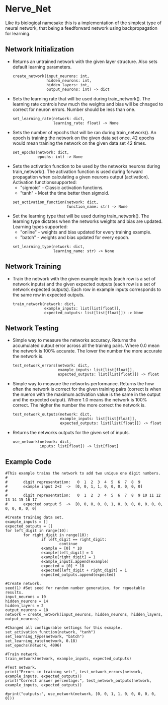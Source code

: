 # Nerve_Net
Like its biological namesake this is a implementation of the simplest type of neural network, that being a feedforward network using backpropagation for learning. 

## Network Initialization
- Returns an untrained network with the given layer structure. Also sets default learning parameters.
  ```
  create_network(input_neurons: int,
                 hidden_neurons: int,
                 hidden_layers: int,
                 output_neurons: int) -> dict
  ```
- Sets the learning rate that will be used during train_network(). The learning rate controls how much the weights and bias will be chnaged to correct for neuron errors. Number should be less than one.
  ```
  set_learning_rate(network: dict,
                    learning_rate: float) -> None
  ```
- Sets the number of epochs that will be ran during train_network(). An epoch is training the network on the given data set once. 42 epochs would mean training the network on the given data set 42 times.
  ```
  set_epochs(network: dict,
             epochs: int) -> None
  ```
- Sets the activation function to be used by the networks neurons during train_network(). The activation function is used during forward propagation when calculating a given neurons output (activation). Activation functionssupported:
  - "sigmoid" - Classic activation functions.
  - "tanh" - Most the time better then sigmoid.
  ```
  set_activation_function(network: dict,
                          function_name: str) -> None
  ```
- Set the learning type that will be used during train_network(). The learning type dictates when the networks weights and bias are updated. Learning types supported:
    - "online" - weights and bias updated for every training example.
    - "batch" - weights and bias updated for every epoch.
  ```
  set_learning_type(network: dict,
                    learning_name: str) -> None
  ```

## Network Training
- Train the network with the given example inputs (each row is a set of network inputs) and the given expected outputs (each row is a set of network expected outputs). Each row in example inputs corresponds to the same row in expected outputs.
  ```
  train_network(network: dict,
                example_inputs: list[list[float]],
                expected_outputs: list[list[float]]) -> None
  ```

## Network Testing
- Simple way to measure the networks accuracy. Returns the accumulated output error across all the training pairs. Where 0.0 mean the network is 100% accurate. The lower the number the more accurate the network is.
  ```
  test_network_errors(network: dict,
                      example_inputs: list[list[float]],
                      expected_outputs: list[list[float]]) -> float
  ```
- Simple way to measure the networks performance. Returns the how often the network is correct for the given training pairs (correct is when the nueron with the maximum activation value is the same in the output and the expected output). Where 1.0 means the network is 100% correct. The higher the number the more correct the network is.
  ```
  test_network_outputs(network: dict,
                       example_inputs: list[list[float]],
                       expected_outputs: list[list[float]]) -> float
  ```
- Returns the networks outputs for the given set of inputs.
  ```
  use_network(network: dict,
              inputs: list[float]) -> list[float]
  ```

## Example Code
```
#This example trains the network to add two unique one digit numbers.
#
#       digit representation:   0  1  2  3  4  5  6  7  8  9
#       example input 2+3  ->  [0, 0, 1, 1, 0, 0, 0, 0, 0, 0]
#
#       digit representation:   0  1  2  3  4  5  6  7  8  9 10 11 12 13 14 15 16 17
#       expected output 5  ->  [0, 0, 0, 0, 0, 1, 0, 0, 0, 0, 0, 0, 0, 0, 0, 0, 0, 0]

#Create training data set.
example_inputs = []
expected_outputs = []
for left_digit in range(10):
        for right_digit in range(10):
                if left_digit == right_digit:
                        continue
                example = [0] * 10
                example[left_digit] = 1
                example[right_digit] = 1
                example_inputs.append(example)
                expected = [0] * 18
                expected[left_digit + right_digit] = 1
                expected_outputs.append(expected)

#Create network.
seed(1) #Set seed for random number generation, for repeatable results.
input_neurons = 10
hidden_neurons = 14
hidden_layers = 2
output_neurons = 18
network = create_network(input_neurons, hidden_neurons, hidden_layers, output_neurons)

#Changed all configurable settings for this exmaple.
set_activation_function(network, "tanh")
set_learning_type(network, "batch")
set_learning_rate(network, 0.18)
set_epochs(network, 4096)

#Train network.
train_network(network, example_inputs, expected_outputs)

#Test network.
print("Errors in training set:", test_network_errors(network, example_inputs, expected_outputs))
print("Correct answer percentage:", test_network_outputs(network, example_inputs, expected_outputs))

#print("outputs:", use_network(network, [0, 0, 1, 1, 0, 0, 0, 0, 0, 0]))
```

